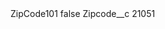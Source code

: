 <?xml version="1.0" encoding="UTF-8"?>
<CustomMetadata xmlns="http://soap.sforce.com/2006/04/metadata" xmlns:xsi="http://www.w3.org/2001/XMLSchema-instance" xmlns:xsd="http://www.w3.org/2001/XMLSchema">
    <label>ZipCode101</label>
    <protected>false</protected>
    <values>
        <field>Zipcode__c</field>
        <value xsi:type="xsd:string">21051</value>
    </values>
</CustomMetadata>
